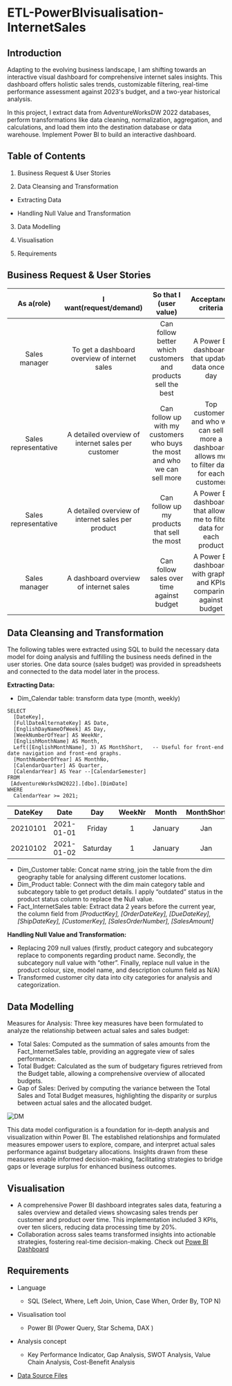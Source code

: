 
# ETL-PowerBIvisualisation-InternetSales




## Introduction

Adapting to the evolving business landscape, I am shifting towards an interactive visual dashboard for comprehensive internet sales insights. This dashboard offers holistic sales trends, customizable filtering, real-time performance assessment against 2023's budget, and a two-year historical analysis.

In this project, I extract data from AdventureWorksDW 2022 databases, perform transformations like data cleaning, normalization, aggregation, and calculations, and load them into the destination database or data warehouse. Implement Power BI to build an interactive dashboard.

## Table of Contents

1. Business Request & User Stories

1. Data Cleansing and Transformation	
   
  * Extracting Data
     
  * Handling Null Value and Transformation	

3. Data Modelling

1. Visualisation	

1. Requirements

## Business Request & User Stories

| As a(role) |I want(request/demand) | So that I (user value)| Acceptance criteria |
| :---:        |     :---:      |         :---: | :---:|
| Sales manager | To get a dashboard overview of internet sales    |Can follow better which customers and products sell the best|A Power BI dashboard that updates data once a day|
| Sales representative    | A detailed overview of internet sales per customer      | Can follow up with my customers who buys the most and who we can sell more    |Top customers and who we can sell more	a dashboard allows me to filter data for each customer|
| Sales representative   | A detailed overview of internet sales per product      | Can follow up my products that sell the most   |A Power BI dashboard that allows me to filter data for each product|
| Sales manager    | A dashboard overview of internet sales      | Can follow sales over time against budget   |A Power BI dashboard with graphs and KPIs comparing against budget|




## Data Cleansing and Transformation 

The following tables were extracted using SQL to build the necessary data model for doing analysis and fulfilling the business needs defined in the user stories.
One data source (sales budget) was provided in spreadsheets and connected to the data model later in the process.

**Extracting Data:**

* Dim_Calendar table: transform data type (month, weekly)
```
SELECT 
  [DateKey], 
  [FullDateAlternateKey] AS Date,  
  [EnglishDayNameOfWeek] AS Day,  
  [WeekNumberOfYear] AS WeekNr,
  [EnglishMonthName] AS Month, 
  Left([EnglishMonthName], 3) AS MonthShort,   -- Useful for front-end date navigation and front-end graphs. 
  [MonthNumberOfYear] AS MonthNo, 
  [CalendarQuarter] AS Quarter, 
  [CalendarYear] AS Year --[CalendarSemester] 
FROM 
 [AdventureWorksDW2022].[dbo].[DimDate]
WHERE 
  CalendarYear >= 2021; 
 ```
|DateKey|	Date|	Day	|WeekNr|	Month|	MonthShort|	MonthNo|	Quarter	|Year|
| :---:        |     :---:      |         :---: | :---:|:---:        |     :---:      |         :---: | :---:| :---:|
|20210101	|2021-01-01	|Friday	|1|	January|	Jan	|1|	1|	2021|
|20210102	|2021-01-02|	Saturday|	1|	January	|Jan|	1|	1|	2021|

* Dim_Customer table: Concat name string, join the table from the dim geography table for analysing different customer locations. 
* Dim_Product table: Connect with the dim main category table and subcategory table to get product details. I apply “outdated” status in the product status column to replace the Null value.
* Fact_InternetSales table: Extract data 2 years before the current year, the column field from *[ProductKey],   [OrderDateKey],  [DueDateKey],  [ShipDateKey],  [CustomerKey], [SalesOrderNumber], [SalesAmount]*


**Handling Null Value and Transformation:**

* Replacing 209 null values (firstly, product category and subcategory replace to components regarding product name. Secondly, the subcategory null value with “other”. Finally, replace null value in the product colour, size, model name, and description column field as N/A)
* Transformed customer city data into city categories for analysis and categorization.
## Data Modelling 

Measures for Analysis: Three key measures have been formulated to analyze the relationship between actual sales and sales budget:

* Total Sales: Computed as the summation of sales amounts from the Fact_InternetSales table, providing an aggregate view of sales performance.
* Total Budget: Calculated as the sum of budgetary figures retrieved from the Budget table, allowing a comprehensive overview of allocated budgets.
* Gap of Sales: Derived by computing the variance between the Total Sales and Total Budget measures, highlighting the disparity or surplus between actual sales and the allocated budget.

 
![DM](https://github.com/SheriWon/ETL-PowerBIVisualisation-InternetSales/blob/main/data%20modelling.png)

This data model configuration is a foundation for in-depth analysis and visualization within Power BI. The established relationships and formulated measures empower users to explore, compare, and interpret actual sales performance against budgetary allocations. Insights drawn from these measures enable informed decision-making, facilitating strategies to bridge gaps or leverage surplus for enhanced business outcomes.


## Visualisation

* A comprehensive Power BI dashboard integrates sales data, featuring a sales overview and detailed views showcasing sales trends per customer and product over time. This implementation included 3 KPIs, over ten slicers, reducing data processing time by 20%.
* Collaboration across sales teams transformed insights into actionable strategies, fostering real-time decision-making.
Check out [Powe BI Dashboard](https://app.powerbi.com/view?r=eyJrIjoiMzEzZjk4MzEtYWJhMC00NTlhLWJjMjEtNmYyYTYzZTRmZDhlIiwidCI6ImFiYTgxYzhkLTNlYWUtNDg1OS1hYTBhLTlmNGE5ZTAxMmU0NiJ9)

## Requirements
* Language
    
    - SQL (Select, Where, Left Join, Union, Case When, Order By, TOP N)

* Visualisation tool

    - Power BI (Power Query, Star Schema, DAX )
* Analysis concept 

    - Key Performance Indicator, Gap Analysis, SWOT Analysis, Value Chain Analysis, Cost-Benefit Analysis

* [Data Source Files](https://learn.microsoft.com/en-us/sql/samples/adventureworks-install-configure?view=sql-server-ver16&tabs=ssms)



